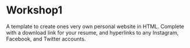 # Workshop1
A template to create ones very own personal website in HTML. Complete with a download link for your resume, and hyperlinks to any Instagram, Facebook, and Twitter accounts. 
